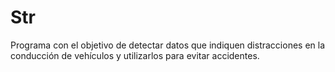 # Str 
Programa con el objetivo de detectar datos que indiquen distracciones en la conducción de vehículos
y utilizarlos para evitar accidentes.
